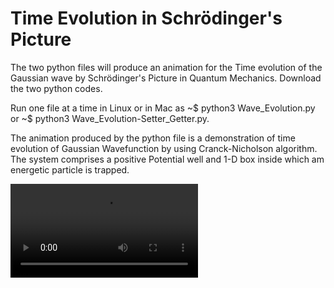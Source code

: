 # Time Evolution in Schrödinger's Picture
The two python files will produce an animation for the Time evolution of the Gaussian wave by Schrödinger's Picture in Quantum Mechanics. Download the two python codes. 

Run one file at a time in Linux or in Mac as ~$ python3 Wave_Evolution.py or ~$ python3 Wave_Evolution-Setter_Getter.py.

The animation produced by the python file is a demonstration of time evolution of Gaussian Wavefunction by using 
Cranck-Nicholson algorithm. The system comprises a positive Potential well and 1-D box inside which am energetic particle is trapped. 

![](https://github.com/Pratha-Me/Time-Evolution-in-Schrodinger-s-Picture/blob/master/animation/schrodinger_barrier.mp4)

